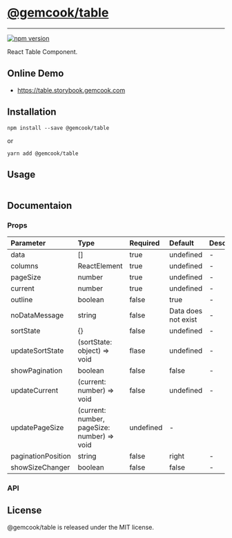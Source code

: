 # [@gemcook/table](https://table.storybook.gemcook.com)

---

[![npm version](https://badge.fury.io/js/%40gemcook%2Ftable.svg)](https://badge.fury.io/js/%40gemcook%2Ftable)

React Table Component.

## Online Demo

* https://table.storybook.gemcook.com

## Installation

```shell
npm install --save @gemcook/table
```

or

```shell
yarn add @gemcook/table
```

## Usage

```jsx
```

## Documentaion

### Props

| **Parameter**      | **Type**                                    | **Required** | **Default**         | **Description** |
| :----------------- | :------------------------------------------ | :----------- | :------------------ | :-------------- |
| data               | []                                          | true         | undefined           | \-              |
| columns            | ReactElement                                | true         | undefined           | \-              |
| pageSize           | number                                      | true         | undefined           | \-              |
| current            | number                                      | true         | undefined           | \-              |
| outline            | boolean                                     | false        | true                | \-              |
| noDataMessage      | string                                      | false        | Data does not exist | \-              |
| sortState          | {}                                          | false        | undefined           | \-              |
| updateSortState    | (sortState: object) => void                 | flase        | undefined           | \-              |
| showPagination     | boolean                                     | false        | false               | \-              |
| updateCurrent      | (current: number) => void                   | false        | undefined           | \-              |
| updatePageSize     | (current: number, pageSize: number) => void | undefined    | \-                  |
| paginationPosition | string                                      | false        | right               | \-              |
| showSizeChanger    | boolean                                     | false        | false               | \-              |

### API

## License

@gemcook/table is released under the MIT license.
